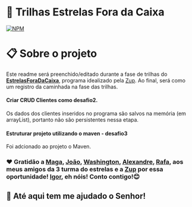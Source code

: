 # 🚀 Trilhas Estrelas Fora da Caixa
[![NPM](https://img.shields.io/aur/license/ct)](https://github.com/cristianoSoaresZup/trilhaEstrelasZup/blob/main/LICENSE) 

# 📋 Sobre o projeto

Este readme será preenchido/editado durante a fase de trilhas do [**EstrelasForaDaCaixa**](https://www.zup.com.br/estrelas-fora-da-caixa/ "Estrelas Fora da Caixa"), programa idealizado pela [Zup](https://www.zup.com.br/ "Site da Zup"). Ao final, será como um registro da caminhada na fase das trilhas.

#### Criar CRUD Clientes como desafio2. 
Os dados dos clientes inseridos no programa são salvos na memória (em arrayList), portanto não são persistentes nessa etapa.

#### Estruturar projeto utilizando o maven - desafio3
Foi adcionado ao projeto o Maven. 



### ❤️ Gratidão a [Maga](mailto:maria.alonso@zup.com.br), [João](mailto:joao.alves@zup.com.br), [Washington](mailto:whashington.braga@zup.com.br), [Alexandre](mailto:alexandre.lima@zup.com.br), [Rafa](mailto:maria.alonso@zup.com.br), aos meus amigos da 3 turma do estrelas e a [Zup](https://www.zup.com.br/ "Site da Zup") por essa oportunidade! [Igor](mailto:igor.mendonca@zup.com.br), eh nóis! Conto contigo!😊
## 🎁 Até aqui tem me ajudado o Senhor!
